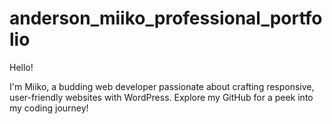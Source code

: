 # anderson_miiko_professional_portfolio
Hello!

I'm Miiko, a budding web developer passionate about crafting responsive, user-friendly websites with WordPress. Explore my GitHub for a peek into my coding journey!



